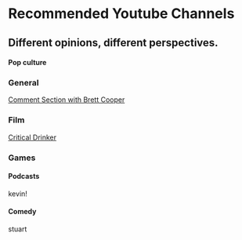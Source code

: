 # Recommended Youtube Channels

## Different opinions, different perspectives.

<!-- tabs:start -->

#### **Pop culture**

### General
[Comment Section with Brett Cooper](https://www.youtube.com/channel/UC7bYyWCCCLHDU0ZuNzGNTtg/featured)
### Film
[Critical Drinker](https://www.youtube.com/channel/UCSJPFQdZwrOutnmSFYtbstA)
### Games

#### **Podcasts**

kevin!

#### **Comedy**

stuart

<!-- tabs:end -->

